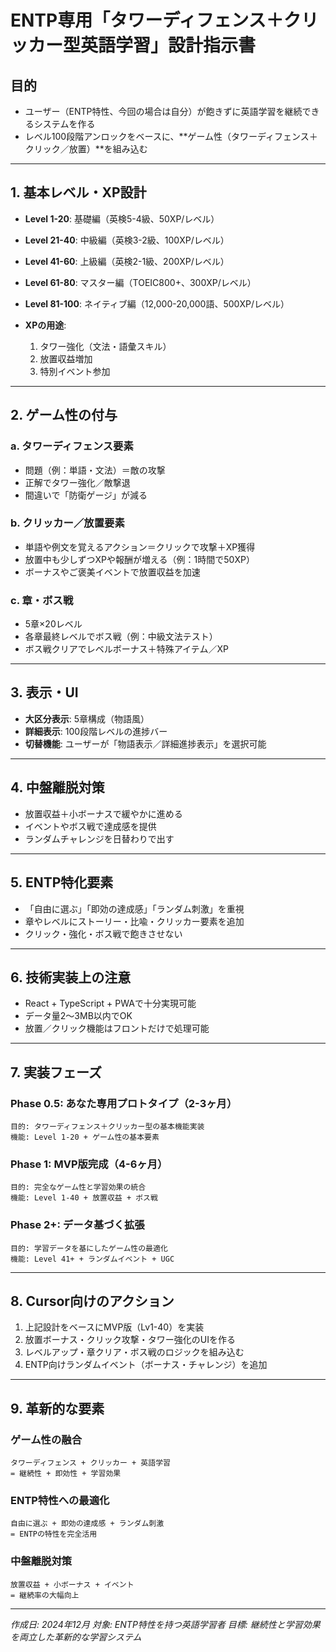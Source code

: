 # ENTP専用「タワーディフェンス＋クリッカー型英語学習」設計指示書

## 目的

* ユーザー（ENTP特性、今回の場合は自分）が飽きずに英語学習を継続できるシステムを作る
* レベル100段階アンロックをベースに、**ゲーム性（タワーディフェンス＋クリック／放置）**を組み込む

---

## 1. 基本レベル・XP設計

* **Level 1-20**: 基礎編（英検5-4級、50XP/レベル）
* **Level 21-40**: 中級編（英検3-2級、100XP/レベル）
* **Level 41-60**: 上級編（英検2-1級、200XP/レベル）
* **Level 61-80**: マスター編（TOEIC800+、300XP/レベル）
* **Level 81-100**: ネイティブ編（12,000-20,000語、500XP/レベル）

* **XPの用途**:
  1. タワー強化（文法・語彙スキル）
  2. 放置収益増加
  3. 特別イベント参加

---

## 2. ゲーム性の付与

### a. タワーディフェンス要素

* 問題（例：単語・文法）＝敵の攻撃
* 正解でタワー強化／敵撃退
* 間違いで「防衛ゲージ」が減る

### b. クリッカー／放置要素

* 単語や例文を覚えるアクション＝クリックで攻撃＋XP獲得
* 放置中も少しずつXPや報酬が増える（例：1時間で50XP）
* ボーナスやご褒美イベントで放置収益を加速

### c. 章・ボス戦

* 5章×20レベル
* 各章最終レベルでボス戦（例：中級文法テスト）
* ボス戦クリアでレベルボーナス＋特殊アイテム／XP

---

## 3. 表示・UI

* **大区分表示**: 5章構成（物語風）
* **詳細表示**: 100段階レベルの進捗バー
* **切替機能**: ユーザーが「物語表示／詳細進捗表示」を選択可能

---

## 4. 中盤離脱対策

* 放置収益＋小ボーナスで緩やかに進める
* イベントやボス戦で達成感を提供
* ランダムチャレンジを日替わりで出す

---

## 5. ENTP特化要素

* 「自由に選ぶ」「即効の達成感」「ランダム刺激」を重視
* 章やレベルにストーリー・比喩・クリッカー要素を追加
* クリック・強化・ボス戦で飽きさせない

---

## 6. 技術実装上の注意

* React + TypeScript + PWAで十分実現可能
* データ量2〜3MB以内でOK
* 放置／クリック機能はフロントだけで処理可能

---

## 7. 実装フェーズ

### Phase 0.5: あなた専用プロトタイプ（2-3ヶ月）
```
目的: タワーディフェンス＋クリッカー型の基本機能実装
機能: Level 1-20 + ゲーム性の基本要素
```

### Phase 1: MVP版完成（4-6ヶ月）
```
目的: 完全なゲーム性と学習効果の統合
機能: Level 1-40 + 放置収益 + ボス戦
```

### Phase 2+: データ基づく拡張
```
目的: 学習データを基にしたゲーム性の最適化
機能: Level 41+ + ランダムイベント + UGC
```

---

## 8. Cursor向けのアクション

1. 上記設計をベースにMVP版（Lv1-40）を実装
2. 放置ボーナス・クリック攻撃・タワー強化のUIを作る
3. レベルアップ・章クリア・ボス戦のロジックを組み込む
4. ENTP向けランダムイベント（ボーナス・チャレンジ）を追加

---

## 9. 革新的な要素

### ゲーム性の融合
```
タワーディフェンス + クリッカー + 英語学習
= 継続性 + 即効性 + 学習効果
```

### ENTP特性への最適化
```
自由に選ぶ + 即効の達成感 + ランダム刺激
= ENTPの特性を完全活用
```

### 中盤離脱対策
```
放置収益 + 小ボーナス + イベント
= 継続率の大幅向上
```

---

*作成日: 2024年12月*
*対象: ENTP特性を持つ英語学習者*
*目標: 継続性と学習効果を両立した革新的な学習システム*